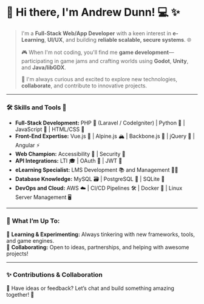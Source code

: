 # 👋 Hi there, I'm Andrew Dunn! 💻 ✨  
>  
> I'm a **Full-Stack Web/App Developer** with a keen interest in **e-Learning**, **UI/UX**, and building **reliable scalable, secure  systems**. 🌐
> 
> 🎮 When I'm not coding, you'll find me **game development**—participating in game jams and crafting worlds using **Godot**, **Unity**, and **Java/libGDX**.  
>
> 🚀 I'm always curious and excited to explore new technologies, **collaborate**, and contribute to innovative projects.  

---

### 🛠️ **Skills and Tools** 🧰  
- **Full-Stack Development:** PHP 🐘 (Laravel / CodeIgniter) | Python 🐍 | JavaScript 🌟 | HTML/CSS 🎨  
- **Front-End Expertise:** Vue.js 🌳 | Alpine.js 🏔️ | Backbone.js 🦴 | jQuery 💎 | Angular ⚡
- **Web Champion:** Accessibility 🦾 | Security 🔐    
- **API Integrations:** LTI 🎓 | OAuth 🔑 | JWT 🧾  
- **eLearning Specialist:** LMS Development 📚 and Management 🧑‍🏫  
- **Database Knowledge:** MySQL 🗃️ | PostgreSQL 🐘 | SQLite 💾
- **DevOps and Cloud:** AWS ☁️ | CI/CD Pipelines 🛠️ | Docker 🐳  | Linux Server Management 🖥️  

---

### 🌟 **What I’m Up To:**  
🌱 **Learning & Experimenting:** Always tinkering with new frameworks, tools, and game engines.   
🤝 **Collaborating:** Open to ideas, partnerships, and helping with awesome projects!  

---

### ✨ **Contributions & Collaboration**  
💬 Have ideas or feedback? Let’s chat and build something amazing together! 🚀  
